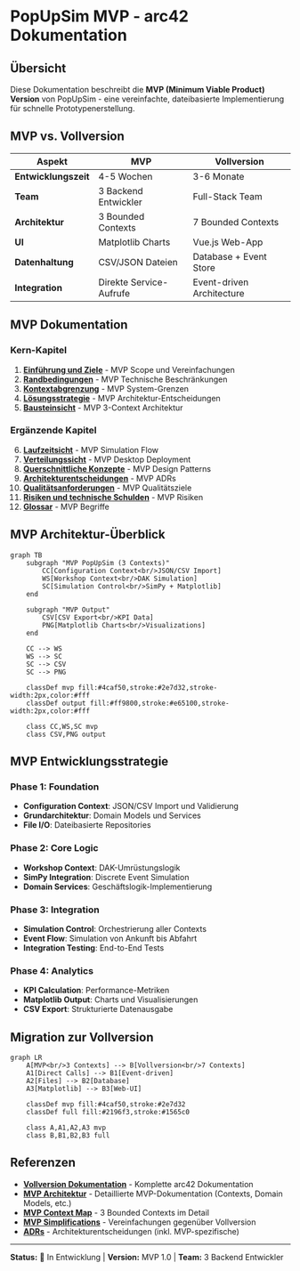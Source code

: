 # PopUpSim MVP - arc42 Dokumentation

## Übersicht

Diese Dokumentation beschreibt die **MVP (Minimum Viable Product) Version** von PopUpSim - eine vereinfachte, dateibasierte Implementierung für schnelle Prototypenerstellung.

## MVP vs. Vollversion

| Aspekt | MVP | Vollversion |
|--------|-----|-------------|
| **Entwicklungszeit** | 4-5 Wochen | 3-6 Monate |
| **Team** | 3 Backend Entwickler | Full-Stack Team |
| **Architektur** | 3 Bounded Contexts | 7 Bounded Contexts |
| **UI** | Matplotlib Charts | Vue.js Web-App |
| **Datenhaltung** | CSV/JSON Dateien | Database + Event Store |
| **Integration** | Direkte Service-Aufrufe | Event-driven Architecture |

## MVP Dokumentation

### Kern-Kapitel
1. **[Einführung und Ziele](01-introduction-goals.md)** - MVP Scope und Vereinfachungen
2. **[Randbedingungen](02-constraints.md)** - MVP Technische Beschränkungen
3. **[Kontextabgrenzung](03-context.md)** - MVP System-Grenzen
4. **[Lösungsstrategie](04-solution-strategy.md)** - MVP Architektur-Entscheidungen
5. **[Bausteinsicht](05-building-blocks.md)** - MVP 3-Context Architektur

### Ergänzende Kapitel
6. **[Laufzeitsicht](06-runtime.md)** - MVP Simulation Flow
7. **[Verteilungssicht](07-deployment.md)** - MVP Desktop Deployment
8. **[Querschnittliche Konzepte](08-concepts.md)** - MVP Design Patterns
9. **[Architekturentscheidungen](09-architecture-decisions.md)** - MVP ADRs
10. **[Qualitätsanforderungen](10-quality-requirements.md)** - MVP Qualitätsziele
11. **[Risiken und technische Schulden](11-risks-technical-debt.md)** - MVP Risiken
12. **[Glossar](12-glossary.md)** - MVP Begriffe

## MVP Architektur-Überblick

```mermaid
graph TB
    subgraph "MVP PopUpSim (3 Contexts)"
        CC[Configuration Context<br/>JSON/CSV Import]
        WS[Workshop Context<br/>DAK Simulation]
        SC[Simulation Control<br/>SimPy + Matplotlib]
    end

    subgraph "MVP Output"
        CSV[CSV Export<br/>KPI Data]
        PNG[Matplotlib Charts<br/>Visualizations]
    end

    CC --> WS
    WS --> SC
    SC --> CSV
    SC --> PNG

    classDef mvp fill:#4caf50,stroke:#2e7d32,stroke-width:2px,color:#fff
    classDef output fill:#ff9800,stroke:#e65100,stroke-width:2px,color:#fff

    class CC,WS,SC mvp
    class CSV,PNG output
```

## MVP Entwicklungsstrategie

### Phase 1: Foundation
- **Configuration Context**: JSON/CSV Import und Validierung
- **Grundarchitektur**: Domain Models und Services
- **File I/O**: Dateibasierte Repositories

### Phase 2: Core Logic
- **Workshop Context**: DAK-Umrüstungslogik
- **SimPy Integration**: Discrete Event Simulation
- **Domain Services**: Geschäftslogik-Implementierung

### Phase 3: Integration
- **Simulation Control**: Orchestrierung aller Contexts
- **Event Flow**: Simulation von Ankunft bis Abfahrt
- **Integration Testing**: End-to-End Tests

### Phase 4: Analytics
- **KPI Calculation**: Performance-Metriken
- **Matplotlib Output**: Charts und Visualisierungen
- **CSV Export**: Strukturierte Datenausgabe

## Migration zur Vollversion

```mermaid
graph LR
    A[MVP<br/>3 Contexts] --> B[Vollversion<br/>7 Contexts]
    A1[Direct Calls] --> B1[Event-driven]
    A2[Files] --> B2[Database]
    A3[Matplotlib] --> B3[Web-UI]

    classDef mvp fill:#4caf50,stroke:#2e7d32
    classDef full fill:#2196f3,stroke:#1565c0

    class A,A1,A2,A3 mvp
    class B,B1,B2,B3 full
```

## Referenzen

- **[Vollversion Dokumentation](../README.md)** - Komplette arc42 Dokumentation
- **[MVP Architektur](../../mvp/)** - Detaillierte MVP-Dokumentation (Contexts, Domain Models, etc.)
- **[MVP Context Map](../../mvp/context-map-mvp.md)** - 3 Bounded Contexts im Detail
- **[MVP Simplifications](../../mvp/mvp-simplifications.md)** - Vereinfachungen gegenüber Vollversion
- **[ADRs](../../adr/)** - Architekturentscheidungen (inkl. MVP-spezifische)

---

**Status:** 🚧 In Entwicklung | **Version:** MVP 1.0 | **Team:** 3 Backend Entwickler
